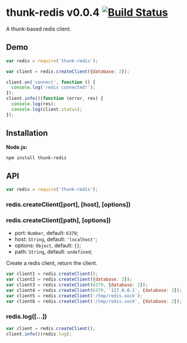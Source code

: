 thunk-redis v0.0.4 [![Build Status](https://travis-ci.org/zensh/thunk-redis.png?branch=master)](https://travis-ci.org/zensh/thunk-redis)
===========
A thunk-based redis client.



## Demo

```js
var redis = require('thunk-redis');

var client = redis.createClient({database: 2});

client.on('connect', function () {
  console.log('redis connected!');
});
client.info()(function (error, res) {
  console.log(res);
  console.log(client.status);
});
```

## Installation

**Node.js:**

    npm install thunk-redis

## API

```js
var redis = require('thunk-redis');
```

### redis.createClient([port], [host], [options])
### redis.createClient([path], [options])

+ port: `Number`, default: `6379`;
+ host: `String`, default: `'localhost'`;
+ options: `Object`, default: `{}`;
+ path: `String`, default: `undefined`;

Create a redis client, return the client.

```js
var client1 = redis.createClient();
var client2 = redis.createClient({database: 2});
var client3 = redis.createClient(6379, {database: 2});
var client4 = redis.createClient(6379, '127.0.0.1', {database: 2});
var client5 = redis.createClient('/tmp/redis.sock');
var client6 = redis.createClient('/tmp/redis.sock', {database: 2});
```

### redis.log([...])

```js
var client = redis.createClient();
client.info()(redis.log);
```